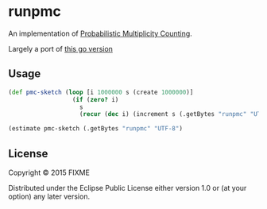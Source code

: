 # runpmc

An implementation of [Probabilistic Multiplicity Counting](https://wwwcn.cs.uni-duesseldorf.de/publications/publications/library/Lieven2010a.pdf).

Largely a port of [this go version](https://github.com/seiflotfy/pmc)

## Usage

``` clojure
(def pmc-sketch (loop [i 1000000 s (create 1000000)]
                  (if (zero? i)
                    s
                    (recur (dec i) (increment s (.getBytes "runpmc" "UTF-8")))))

(estimate pmc-sketch (.getBytes "runpmc" "UTF-8")
```

## License

Copyright © 2015 FIXME

Distributed under the Eclipse Public License either version 1.0 or (at
your option) any later version.
